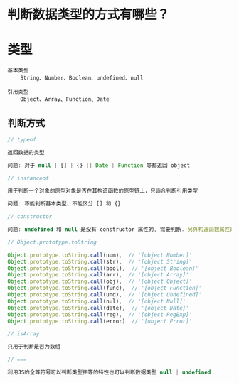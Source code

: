 # 判断数据类型的方式有哪些？

# 类型

    基本类型
        String、Number、Boolean、undefined、null

    引用类型
        Object、Array、Function、Date

## 判断方式

```javascript
// typeof

返回数据的类型

问题: 对于 null | [] | {} || Date | Function 等都返回 object
```


```javascript
// instanceof

用于判断一个对象的原型对象是否在其构造函数的原型链上，只适合判断引用类型

问题: 不能判断基本类型、不能区分 [] 和 {}
```


```javascript
// constructor

问题: undefined 和 null 是没有 constructor 属性的, 需要判断. 另外构造函数属性是可以修改的所以也有一定的局限性
```


```javascript
// Object.prototype.toString

Object.prototype.toString.call(num),  // '[object Number]'
Object.prototype.toString.call(str),  // '[object String]'
Object.prototype.toString.call(bool),  // '[object Boolean]'
Object.prototype.toString.call(arr),  // '[object Array]'
Object.prototype.toString.call(obj),  // '[object Object]'
Object.prototype.toString.call(func),  // '[object Function]'
Object.prototype.toString.call(und),  // '[object Undefined]'
Object.prototype.toString.call(nul),  // '[object Null]'
Object.prototype.toString.call(date),  // '[object Date]'
Object.prototype.toString.call(reg),  // '[object RegExp]'
Object.prototype.toString.call(error)  // '[object Error]'
```

```javascript
// isArray

只用于判断是否为数组
```

```javascript
// ===

利用JS的全等符号可以判断类型相等的特性也可以判断数据类型 null | undefined 
```
